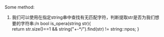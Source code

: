 Some method:
1. 我们可以使用在指定string串中查找有无匹配字符，判断提取str是否为我们想要的字符串:/n
bool is_opera(string str){  
    return str.size()==1 && string("+-*/").find(str) != string::npos;
}

